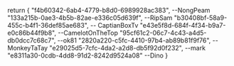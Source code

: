 return {
"f4b60342-6ab4-4779-b8d0-6989928ac383", --NongPeam
"133a215b-0ae3-4b5b-82ae-e336c05d639f", --RipSam
"b30408bf-58a9-455c-b4f1-36def85ae683", -- CaptianBoxTv
"e43e5f8d-684f-4f34-b9a7-e0c86b44f9b8", --CamelotOnTheTop
"95cf61c2-06c7-4c43-a4d5-db0dcc7c68c7", --ok81
"2820a220-c5fc-4410-97b4-ab89b81f9f76", --MonkeyTaTay
"e29025d5-7cfc-4da2-a2d8-db5f92d0f232", --mark
"e8311a30-0cdb-4dd8-91d2-8242d9524a08" --Dino
}
